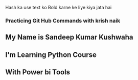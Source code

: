 Hash ka use text ko Bold karne ke liye kiya jata hai
### Practicing Git Hub Commands with krish naik
## My Name is Sandeep Kumar Kushwaha
## I'm Learning Python Course
## With Power bi Tools
